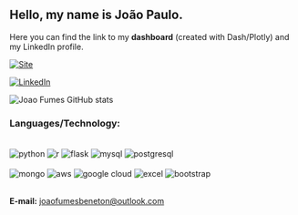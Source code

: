 <h2>Hello, my name is João Paulo.</h2>
<p> Here you can find the link to my <b>dashboard</b> (created with Dash/Plotly) and my LinkedIn profile.</p>
  
[![Site](https://img.shields.io/website-up-down-green-red/http/monip.org.svg)](https://jpaulobeneton.pythonanywhere.com/)

[![LinkedIn](https://img.shields.io/badge/LinkedIn-0077B5?style=for-the-badge&logo=linkedin&logoColor=white)](https://www.linkedin.com/in/jo%C3%A3o-paulo-f-745575257/)

![Joao Fumes GitHub stats](https://github-readme-stats.vercel.app/api?username=JoaoFumes&show_icons=true&theme=transparent)

<h3>Languages/Technology: </h3>

<div style="display: inline_block"><br/>

<img align="center" alt="python" src="https://img.shields.io/badge/Python-14354C?style=for-the-badge&logo=python&logoColor=white"/>
<img align="center" alt="r" src="https://img.shields.io/badge/R-276DC3?style=for-the-badge&logo=r&logoColor=white"/>
<img align="center" alt="flask" src="https://img.shields.io/badge/Flask-000000?style=for-the-badge&logo=flask&logoColor=white"/>
<img align="center" alt="mysql" src="https://img.shields.io/badge/MySQL-00000F?style=for-the-badge&logo=mysql&logoColor=white"/>
<img align="center" alt="postgresql" src="https://img.shields.io/badge/PostgreSQL-316192?style=for-the-badge&logo=postgresql&logoColor=white"/>
<br>
</br>
<img align="center" alt="mongo" src="https://img.shields.io/badge/MongoDB-4EA94B?style=for-the-badge&logo=mongodb&logoColor=white"/>
<img align="center" alt="aws" src="https://img.shields.io/badge/Amazon_AWS-232F3E?style=for-the-badge&logo=amazon-aws&logoColor=white"/>
<img align="center" alt="google cloud" src="https://img.shields.io/badge/Google_Cloud-4285F4?style=for-the-badge&logo=google-cloud&logoColor=white"/>
<img align="center" alt="excel" src="https://img.shields.io/badge/Microsoft_Excel-217346?style=for-the-badge&logo=microsoft-excel&logoColor=white"/>
<img align="center" alt="bootstrap" src="https://img.shields.io/badge/Bootstrap-563D7C?style=for-the-badge&logo=bootstrap&logoColor=white"/>
</div><br/>

<b>E-mail:</b> joaofumesbeneton@outlook.com
